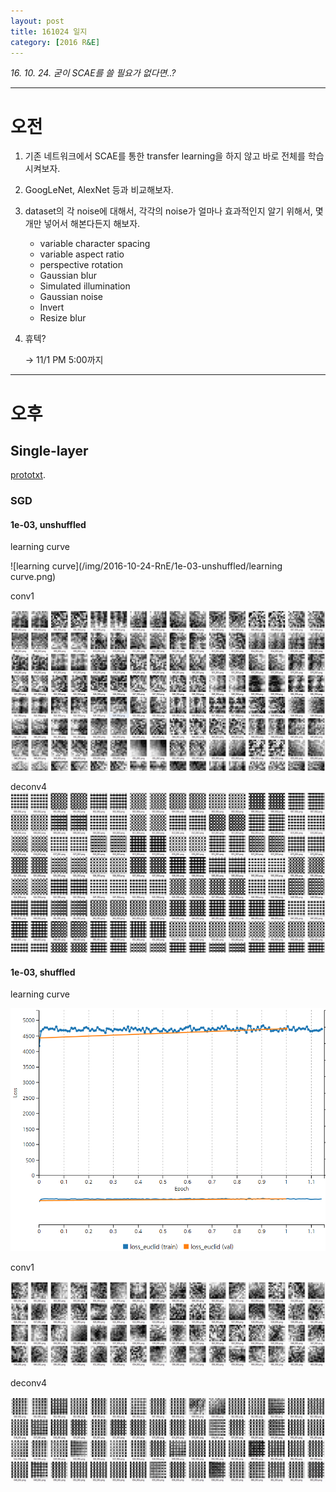 ```yaml
---
layout: post
title: 161024 일지
category: [2016 R&E]
---
```



*16. 10. 24. 굳이 SCAE를 쓸 필요가 없다면..?*

-----

# 오전

1. 기존 네트워크에서 SCAE를 통한 transfer learning을 하지 않고 바로 전체를 학습시켜보자.

2. GoogLeNet, AlexNet 등과 비교해보자.

3. dataset의 각 noise에 대해서, 각각의 noise가 얼마나 효과적인지 알기 위해서, 몇 개만 넣어서 해본다든지 해보자.

   * variable character spacing
   * variable aspect ratio
   * perspective rotation
   * Gaussian blur
   * Simulated illumination
   * Gaussian noise
   * Invert
   * Resize blur

4. 휴텍?

   → 11/1 PM 5:00까지

-----

# 오후

## Single-layer

[prototxt](http://codepad.org/BB0TFQun).

### SGD

#### 1e-03, unshuffled

learning curve

![learning curve](/img/2016-10-24-RnE/1e-03-unshuffled/learning curve.png)

conv1

![conv1](/img/2016-10-24-RnE/1e-03-unshuffled/conv1.png)

deconv4 ![deconv4](/img/2016-10-24-RnE/1e-03-unshuffled/deconv4.png)

#### 1e-03, shuffled

learning curve

 ![learn_curve](/img/2016-10-24-RnE/1e-03-shuffled/learn_curve.png)

conv1

![conv1](/img/2016-10-24-RnE/1e-03-shuffled/conv1.png)

deconv4

![deconv4](/img/2016-10-24-RnE/1e-03-shuffled/deconv4.png)

